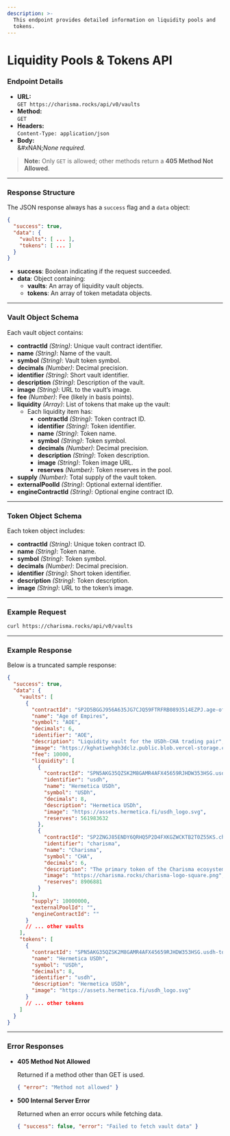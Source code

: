 ```yaml
---
description: >-
  This endpoint provides detailed information on liquidity pools and
  tokens.
---
```


# Liquidity Pools & Tokens API

### Endpoint Details

* **URL:**\
  `GET https://charisma.rocks/api/v0/vaults`
* **Method:**\
  `GET`
* **Headers:**\
  `Content-Type: application/json`
* **Body:**\
  &#xNAN;_&#x4E;one required._

> **Note:** Only `GET` is allowed; other methods return a **405 Method Not Allowed**.

***

### Response Structure

The JSON response always has a `success` flag and a `data` object:

```json
{
  "success": true,
  "data": {
    "vaults": [ ... ],
    "tokens": [ ... ]
  }
}
```

* **success**: Boolean indicating if the request succeeded.
* **data**: Object containing:
  * **vaults**: An array of liquidity vault objects.
  * **tokens**: An array of token metadata objects.

***

### Vault Object Schema

Each vault object contains:

* **contractId** _(String)_: Unique vault contract identifier.
* **name** _(String)_: Name of the vault.
* **symbol** _(String)_: Vault token symbol.
* **decimals** _(Number)_: Decimal precision.
* **identifier** _(String)_: Short vault identifier.
* **description** _(String)_: Description of the vault.
* **image** _(String)_: URL to the vault’s image.
* **fee** _(Number)_: Fee (likely in basis points).
* **liquidity** _(Array)_: List of tokens that make up the vault:
  * Each liquidity item has:
    * **contractId** _(String)_: Token contract ID.
    * **identifier** _(String)_: Token identifier.
    * **name** _(String)_: Token name.
    * **symbol** _(String)_: Token symbol.
    * **decimals** _(Number)_: Decimal precision.
    * **description** _(String)_: Token description.
    * **image** _(String)_: Token image URL.
    * **reserves** _(Number)_: Token reserves in the pool.
* **supply** _(Number)_: Total supply of the vault token.
* **externalPoolId** _(String)_: Optional external identifier.
* **engineContractId** _(String)_: Optional engine contract ID.

***

### Token Object Schema

Each token object includes:

* **contractId** _(String)_: Unique token contract ID.
* **name** _(String)_: Token name.
* **symbol** _(String)_: Token symbol.
* **decimals** _(Number)_: Decimal precision.
* **identifier** _(String)_: Short token identifier.
* **description** _(String)_: Token description.
* **image** _(String)_: URL to the token’s image.

***

### Example Request

```bash
curl https://charisma.rocks/api/v0/vaults
```

***

### Example Response

Below is a truncated sample response:

```json
{
  "success": true,
  "data": {
    "vaults": [
      {
        "contractId": "SP2D5BGGJ956A635JG7CJQ59FTRFRB0893514EZPJ.age-of-empires",
        "name": "Age of Empires",
        "symbol": "AOE",
        "decimals": 6,
        "identifier": "AOE",
        "description": "Liquidity vault for the USDh-CHA trading pair",
        "image": "https://kghatiwehgh3dclz.public.blob.vercel-storage.com/aoe-RaIAEAGz8asYZg95fj2gTX8UKlh4Xm.jpeg",
        "fee": 10000,
        "liquidity": [
          {
            "contractId": "SPN5AKG35QZSK2M8GAMR4AFX45659RJHDW353HSG.usdh-token-v1",
            "identifier": "usdh",
            "name": "Hermetica USDh",
            "symbol": "USDh",
            "decimals": 8,
            "description": "Hermetica USDh",
            "image": "https://assets.hermetica.fi/usdh_logo.svg",
            "reserves": 561983632
          },
          {
            "contractId": "SP2ZNGJ85ENDY6QRHQ5P2D4FXKGZWCKTB2T0Z55KS.charisma-token",
            "identifier": "charisma",
            "name": "Charisma",
            "symbol": "CHA",
            "decimals": 6,
            "description": "The primary token of the Charisma ecosystem.",
            "image": "https://charisma.rocks/charisma-logo-square.png",
            "reserves": 8906881
          }
        ],
        "supply": 10000000,
        "externalPoolId": "",
        "engineContractId": ""
      }
      // ... other vaults
    ],
    "tokens": [
      {
        "contractId": "SPN5AKG35QZSK2M8GAMR4AFX45659RJHDW353HSG.usdh-token-v1",
        "name": "Hermetica USDh",
        "symbol": "USDh",
        "decimals": 8,
        "identifier": "usdh",
        "description": "Hermetica USDh",
        "image": "https://assets.hermetica.fi/usdh_logo.svg"
      }
      // ... other tokens
    ]
  }
}
```

***

### Error Responses

*   **405 Method Not Allowed**

    Returned if a method other than GET is used.

    ```json
    { "error": "Method not allowed" }
    ```
*   **500 Internal Server Error**

    Returned when an error occurs while fetching data.

    ```json
    { "success": false, "error": "Failed to fetch vault data" }
    ```

